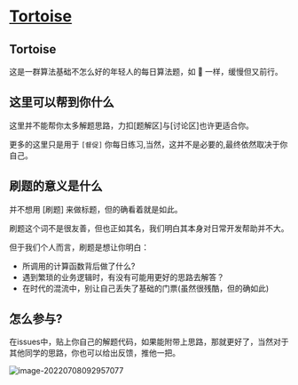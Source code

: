 # [Tortoise](https://github.com/Blue-knife/Tortoise)
## Tortoise

这是一群算法基础不怎么好的年轻人的每日算法题，如 🐢 一样，缓慢但又前行。

## 这里可以帮到你什么

这里并不能帮你太多解题思路，力扣[题解区]与[讨论区]也许更适合你。

更多的这里只是用于 `[督促]` 你每日练习,当然，这并不是必要的,最终依然取决于你自己。

## 刷题的意义是什么

并不想用 [刷题] 来做标题，但的确看着就是如此。

刷题这个词不是很友善，但也正如其名，我们明白其本身对日常开发帮助并不大。

但于我们个人而言，刷题是想让你明白：

- 所调用的计算函数背后做了什么?
- 遇到繁琐的业务逻辑时，有没有可能用更好的思路去解答？
- 在时代的混流中，别让自己丢失了基础的门票(虽然很残酷，但的确如此)

## 怎么参与?

在issues中，贴上你自己的解题代码，如果能附带上思路，那就更好了，当然对于其他同学的思路，你也可以给出反馈，推他一把。

![image-20220708092957077](https://tva1.sinaimg.cn/large/e6c9d24ely1h3z9ixk0juj21e60teq6p.jpg)



